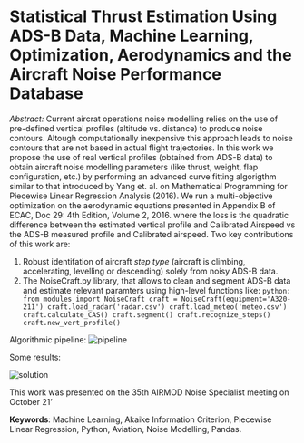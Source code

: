 # Statistical Thrust Estimation Using ADS-B Data, Machine Learning, Optimization, Aerodynamics and the Aircraft Noise Performance Database

*Abstract:* Current aircrat operations noise modelling relies on the use of pre-defined vertical profiles (altitude vs. distance) to produce noise contours.
Altough computationally inexpensive this approach leads to noise contours that are not based in actual flight trajectories.
In this work we propose the use of real vertical profiles (obtained from ADS-B data) to obtain aircraft noise modelling parameters (like thrust, weight, flap
configuration, etc.) by performing an advanced curve fitting algorigthm similar to that introduced by Yang et. al. on Mathematical Programming for Piecewise 
Linear Regression Analysis (2016). We run a multi-objective optimization on the aerodynamic equations presented in Appendix B of ECAC, Doc 29: 4th Edition, Volume 2, 2016.
where the loss is the quadratic difference between the estimated vertical profile and Calibrated Airspeed vs the ADS-B measured profile and Calibrated airspeed. 
Two key contributions of this work are:
1. Robust identifation of aircraft *step type* (aircraft is climbing, accelerating, levelling or descending) solely from noisy ADS-B data.
2. The NoiseCraft.py library, that allows to clean and segment ADS-B data and estimate relevant paramters using high-level functions like:
        ```python:
        from modules import NoiseCraft
        craft = NoiseCraft(equipment='A320-211')
        craft.load_radar('radar.csv')
        craft.load_meteo('meteo.csv')
        craft.calculate_CAS()
        craft.segment()
        craft.recognize_steps()
        craft.new_vert_profile()
        ```


Algorithmic pipeline:
![pipeline](https://user-images.githubusercontent.com/36279027/161813955-475d2b74-09bb-4acb-80d0-ee7c673d1d46.png)

Some results:

![solution](https://user-images.githubusercontent.com/36279027/161814117-4ac1f07a-d449-4b3d-8fd3-6200073d502e.png)


This work was presented on the 35th AIRMOD Noise Specialist meeting on October 21’

**Keywords**: Machine Learning, Akaike Information Criterion, Piecewise Linear Regression, Python, Aviation, Noise Modelling, Pandas.
